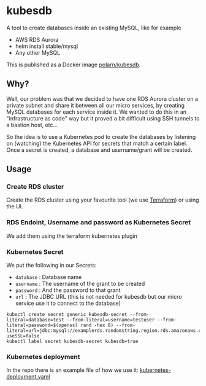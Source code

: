 # kubesdb
A tool to create databases inside an existing MySQL, like for example

* AWS RDS Aurora
* helm install stable/mysql
* Any other MySQL

This is published as a Docker image [polarn/kubesdb](https://hub.docker.com/r/polarn/kubesdb/).

## Why?
Well, our problem was that we decided to have one RDS Aurora cluster on a private subnet and share it between all our micro services, by creating MySQL databases for each service inside it. We wanted to do this in an "infrastructure as code" way but it proved a bit difficult using SSH tunnels to a bastion host, etc...

So the idea is to use a Kubernetes pod to create the databases by listening on (watching) the Kubernetes API for secrets that match a certain label. Once a secret is created, a database and username/grant will be created.

## Usage

### Create RDS cluster
Create the RDS cluster using your favourite tool (we use [Terraform](https://www.terraform.io/)) or using the UI.

### RDS Endoint, Username and password as Kubernetes Secret
We add them using the terraform kubernetes plugin

### Kubernetes Secret
We put the following in our Secrets:

* `database` : Database name
* `username` : The username of the grant to be created
* `password` : And the password to that grant
* `url` : The JDBC URL (this is not needed for kubesdb but our micro service use it to connect to the database)

```
kubectl create secret generic kubesdb-secret --from-literal=database=test --from-literal=username=testuser --from-literal=password=$(openssl rand -hex 8) --from-literal=url=jdbc:mysql://examplerds.randomstring.region.rds.amazonaws.com:3306/test?useSSL=false
kubectl label secret kubesdb-secret kubesdb=true
```

### Kubernetes deployment
In the repo there is an example file of how we use it: [kubernetes-deployment.yaml](kubernetes-deployment.yaml)

